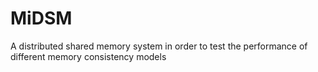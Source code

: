 MiDSM
=====

A distributed shared memory system in order to test the performance of different memory consistency models
